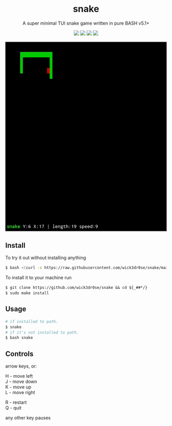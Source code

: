 <div align="center">
<h1>snake</h1>
<p>A super minimal TUI snake game written in pure BASH v5.1+</p>
<img src="https://img.shields.io/github/license/wick3dr0se/snake?style=flat-square&logo=license">
<img src="https://shields.io/badge/made-with%20%20bash-green?style=flat-square&color=d5c4a1&labelColor=1d2021&logo=gnu-bash">
<img src="https://img.shields.io/github/forks/wick3dr0se/snake?style=flat-square">
<img src="https://img.shields.io/github/stars/wick3dr0se/snake?style=flat-square">
<br>
<br>
<img src="./snake.gif">
</div>

## Install
To try it out without installing anything

```sh
$ bash <(curl -s https://raw.githubusercontent.com/wick3dr0se/snake/main/snake.sh)
```

To install it to your machine run

```ocaml
$ git clone https://github.com/wick3dr0se/snake && cd ${_##*/}
$ sudo make install
```

## Usage
```bash
# if installed to path.
$ snake
# if it's not installed to path.
$ bash snake
```

## Controls
arrow keys, or:

H - move left  
J - move down  
K - move up  
L - move right

R - restart  
Q - quit

any other key pauses
